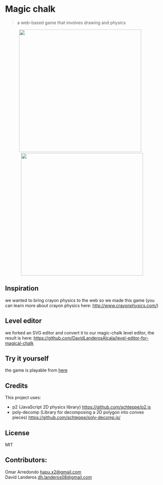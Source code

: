 # Magic chalk
> a web-based game that involves drawing and physics

<p align="center">
  <img width="400" src="https://user-images.githubusercontent.com/5791055/64068915-35685700-cbf4-11e9-9ba9-76d81ede9c54.gif">
  &nbsp;&nbsp;
  <img width="400" src="https://user-images.githubusercontent.com/5791055/64069139-88440d80-cbf8-11e9-9c35-04ed49178078.gif">
</p>

## Inspiration
we wanted to bring crayon physics to the web so we made this game (you can learn more about crayon physics here: http://www.crayonphysics.com/)

## Level editor
we forked an SVG editor and convert it to our magic-chalk level editor, the result is here:
https://github.com/DavidLanderosAlcala/level-editor-for-magical-chalk

## Try it yourself
the game is playable from [here](https://rawgithub.com/DavidLanderosAlcala/airconsole-project1/engine-migration/src/screen.html)

## Credits
This project uses:
- p2 (JavaScript 2D physics library) https://github.com/schteppe/p2.js
- poly-decomp (Library for decomposing a 2D polygon into convex pieces) https://github.com/schteppe/poly-decomp.js/

## License
MIT

## Contributors:
Omar Arredondo <hapu.x2@gmail.com>  
David Landeros <dh.landeros08@gmail.com>

